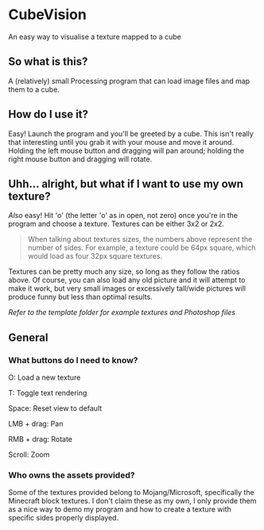 
# CubeVision
An easy way to visualise a texture mapped to a cube

## So what is this?
A (relatively) small Processing program that can load image files and map them to a cube.
## How do I use it?
Easy! Launch the program and you'll be greeted by a cube. This isn't really that interesting until you grab it with your mouse and move it around. Holding the left mouse button and dragging will pan around; holding the right mouse button and dragging will rotate.
## Uhh... alright, but what if I want to use my own texture?
*Also* easy! Hit 'o' (the letter 'o' as in open, not zero) once you're in the program and choose a texture. Textures can be either 3x2 or 2x2.

> When talking about textures sizes, the numbers above represent the number of sides. For example, a texture could be 64px square, which would load as four 32px square textures.

Textures can be pretty much any size, so long as they follow the ratios above. Of course, you can also load any old picture and it will attempt to make it work, but very small images or excessively tall/wide pictures will produce funny but less than optimal results.

*Refer to the template folder for example textures and Photoshop files*
## General
### What buttons do I need to know?
O: Load a new texture

T: Toggle text rendering

Space: Reset view to default

LMB + drag: Pan

RMB + drag: Rotate

Scroll: Zoom

### Who owns the assets provided?
Some of the textures provided belong to Mojang/Microsoft, specifically the Minecraft block textures. I don't claim these as my own, I only provide them as a nice way to demo my program and how to create a texture with specific sides properly displayed.